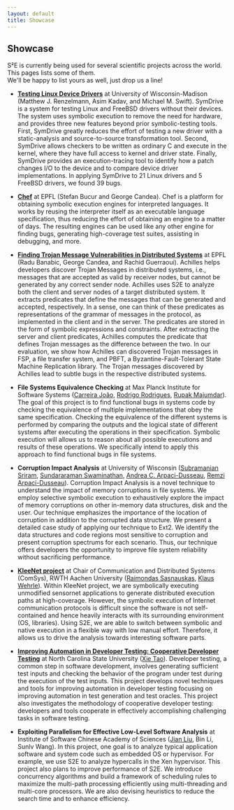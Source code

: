 ```yaml
---
layout: default
title: Showcase
---
```



## Showcase

S²E is currently being used for several scientific projects across the
world. This pages lists some of them. <br/>We'll be happy to list yours as well,
just drop us a line!

-   **<a href="http://research.cs.wisc.edu/sonar/projects/symdrive/" target="_blank">Testing Linux Device
    Drivers</a>** at
    University of Wisconsin-Madison (Matthew J. Renzelmann, Asim Kadav,
    and Michael M. Swift). SymDrive is a system for testing Linux and
    FreeBSD drivers without their devices. The system uses symbolic
    execution to remove the need for hardware, and provides three new
    features beyond prior symbolic-testing tools. First, SymDrive
    greatly reduces the effort of testing a new driver with a
    static-analysis and source-to-source transformation tool. Second,
    SymDrive allows checkers to be written as ordinary C and execute in
    the kernel, where they have full access to kernel and driver state.
    Finally, SymDrive provides an execution-tracing tool to identify how
    a patch changes I/O to the device and to compare device driver
    implementations. In applying SymDrive to 21 Linux drivers and 5
    FreeBSD drivers, we found 39 bugs.

-   **<a href="http://dslab.epfl.ch/proj/chef">Chef</a>** at EPFL (Stefan Bucur and George Candea).
    Chef is a platform for obtaining symbolic execution engines for interpreted languages.
    It works by reusing the interpreter itself as an executable language specification, thus
    reducing the effort of obtaining an engine to a matter of days. The resulting engines can
    be used like any other engine for finding bugs, generating high-coverage test suites,
    assisting in debugging, and more.


-   **<a href="http://dslab.epfl.ch/pubs/Achilles.pdf">
    Finding Trojan Message Vulnerabilities in Distributed Systems</a>**
    at EPFL (Radu Banabic, George Candea, and Rachid Guerraoui).
    Achilles helps developers discover Trojan Messages in distributed
    systems, i.e., messages that are accepted as valid by receiver
    nodes, but cannot be generated by any correct sender node. Achilles
    uses S2E to analyze both the client and server nodes of a target
    distributed system. It extracts predicates that define the messages
    that can be generated and accepted, respectively. In a sense, one
    can think of these predicates as representations of the grammar of
    messages in the protocol, as implemented in the client and in the
    server. The predicates are stored in the form of symbolic
    expressions and constraints. After extracting the server and client
    predicates, Achilles computes the predicate that defines Trojan
    messages as the difference between the two. In our evaluation, we
    show how Achilles can discovered Trojan messages in FSP, a file
    transfer system, and PBFT, a Byzantine-Fault-Tolerant State Machine
    Replication library. The Trojan messages discovered by Achilles lead
    to subtle bugs in the respective distributed systems.


-   **File Systems Equivalence Checking** at Max Planck Institute for
    Software Systems (<a href="http://www.mpi-sws.org/index_noflash.php?n=people/Joao_Carreira" target="_blank">Carreira
    João</a>,
    <a href="http://www.mpi-sws.org/~rodrigo/" target="_blank">Rodrigo Rodrigues</a>, <a href="http://www.cs.ucla.edu/~rupak/" target="_blank">Rupak
    Majumdar</a>). The goal of this project
    is to find functional bugs in systems code by checking the
    equivalence of multiple implementations that obey the same
    specification. Checking the equivalence of the different systems is
    performed by comparing the outputs and the logical state of
    different systems after executing the operations in their
    specification. Symbolic execution will allows us to reason about all
    possible executions and results of these operations. We specifically
    intend to apply this approach to find functional bugs in file
    systems.


-   **Corruption Impact Analysis** at University of Wisconsin
    (<a href="http://pages.cs.wisc.edu/~srirams/new_hp_2011/homepage.html" target="_blank">Subramanian
    Sriram</a>,
    <a href="http://pages.cs.wisc.edu/~swami/" target="_blank">Sundararaman Swaminathan</a>,
    <a href="http://pages.cs.wisc.edu/~dusseau/" target="_blank">Andrea C. Arpaci-Dusseau</a>,
    <a href="http://pages.cs.wisc.edu/~remzi/" target="_blank">Remzi Arpaci-Dusseau</a>).
    Corruption Impact Analysis is a novel technique to understand the
    impact of memory corruptions in file systems. We employ selective
    symbolic execution to exhaustively explore the impact of memory
    corruptions on other in-memory data structures, disk and the user.
    Our technique emphasizes the importance of the location of
    corruption in addition to the corrupted data structure. We present a
    detailed case study of applying our technique to Ext2. We identify
    the data structures and code regions most sensitive to corruption
    and present corruption spectrums for each scenario. Thus, our
    technique offers developers the opportunity to improve file system
    reliability without sacrificing performance.

-   **<a href="http://www.comsys.rwth-aachen.de/research/projects/kleenet/" target="_blank">KleeNet
    project</a>**
    at Chair of Communication and Distributed Systems (ComSys), RWTH
    Aachen University (<a href="http://ds.informatik.rwth-aachen.de/members/sasnauskas" target="_blank">Raimondas
    Sasnauskas</a>,
    <a href="http://www.comsys.rwth-aachen.de/team/klaus/" target="_blank">Klaus Wehrle</a>).
    Within KleeNet project, we are symbolically executing unmodified
    sensornet applications to generate distributed execution paths at
    high-coverage. However, the symbolic execution of Internet
    communication protocols is difficult since the software is not
    self-contained and hence heavily interacts with its surrounding
    environment (OS, libraries). Using S2E, we are able to switch
    between symbolic and native execution in a flexible way with low
    manual effort. Therefore, it allows us to drive the analysis towards
    interesting software parts.

-   **<a href="http://people.engr.ncsu.edu/txie/" target="_blank">Improving Automation in Developer Testing: Cooperative Developer
    Testing</a>** at North Carolina
    State University (<a href="http://people.engr.ncsu.edu/txie/" target="_blank">Xie Tao</a>).
    Developer testing, a common step in software development, involves
    generating sufficient test inputs and checking the behavior of the
    program under test during the execution of the test inputs. This
    project develops novel techniques and tools for improving automation
    in developer testing focusing on improving automation in test
    generation and test oracles. This project also investigates the
    methodology of cooperative developer testing: developers and tools
    cooperate in effectively accomplishing challenging tasks in software
    testing.

-   **Exploiting Parallelism for Effective Low-Level Software Analysis**
    at Institute of Software Chinese Academy of Sciences (<a href="http://124.16.139.203/self_pages/liujian/index.htm" target="_blank">Jian
    Liu</a>, Bin Li,
    Sunlv Wang). In this project, one goal is to analyze typical
    application software and system code such as embedded OS or
    hypervisor. For example, we use S2E to analyze hypercalls in the Xen
    hypervisor. This project also plans to improve performance of S2E.
    We introduce concurrency algorithms and build a framework of
    scheduling rules to maximize the multi-path processing efficiently
    using multi-threading and multi-core processors. We are also
    devising heuristics to reduce the search time and to enhance
    efficiency.
